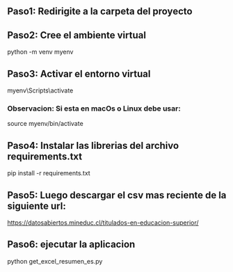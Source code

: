 ## Paso1: Redirigite a la carpeta del proyecto

## Paso2: Cree el ambiente virtual
python -m venv myenv

## Paso3: Activar el entorno virtual
myenv\Scripts\activate

### Observacion: Si esta en macOs o Linux debe usar:
source myenv/bin/activate

## Paso4: Instalar las librerias del archivo requirements.txt
pip install -r requirements.txt

## Paso5: Luego descargar el csv mas reciente de la siguiente url:
https://datosabiertos.mineduc.cl/titulados-en-educacion-superior/

## Paso6: ejecutar la aplicacion
python get_excel_resumen_es.py
